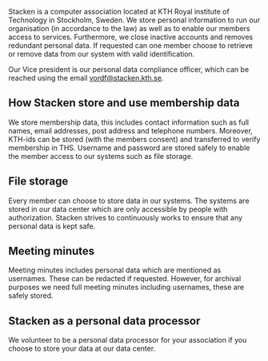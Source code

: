 <!-- 
.. title: Privacy Policy
.. slug: privacy-policy
.. description:
-->

Stacken is a computer association located at KTH Royal institute of Technology in Stockholm, Sweden. We store personal information to run our organisation (in accordance to the law) as well as to enable our members access to services. Furthermore, we close inactive accounts and removes redundant personal data. If requested can one member choose to retrieve or remove data from our system with valid identification.

Our Vice president is our personal data compliance officer, which can be reached using the email vordf@stacken.kth.se. 

## How Stacken store and use membership data
We store membership data, this includes contact information such as full names, email addresses, post address and telephone numbers. Moreover, KTH-ids can be stored (with the members consent) and transferred to verify membership in THS. Username and password are stored safely to enable the member access to our systems such as file storage.

## File storage
Every member can choose to store data in our systems. The systems are stored in our data center which are only accessible by people with authorization. Stacken strives to continuously works to ensure that any personal data is kept safe.

## Meeting minutes
Meeting minutes includes personal data which are mentioned as usernames. These can be redacted if requested. However, for archival purposes we need full meeting minutes including usernames, these are safely stored.

## Stacken as a personal data processor
We volunteer to be a personal data processor for your association if you choose to store your data at our data center.

